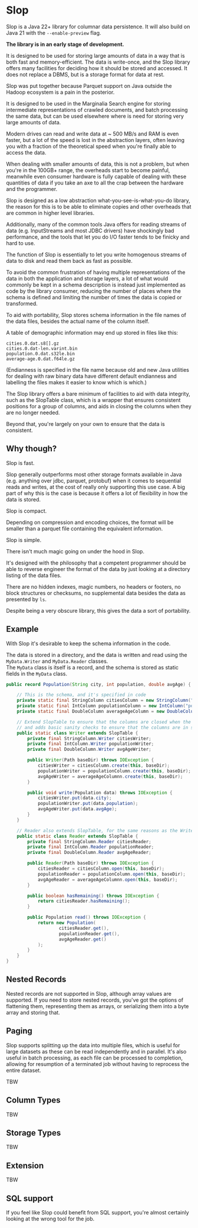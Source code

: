 # Slop

Slop is a Java 22+ library for columnar data persistence.  It will also 
build on Java 21 with the `--enable-preview` flag.  

**The library is in an early stage of development.**

It is designed to be used for storing large amounts of data in a way 
that is both fast and memory-efficient.  The data is write-once, and 
the Slop library offers many facilities for deciding how it should be 
stored and accessed.   It does not replace a DBMS, but is a storage
format for data at rest. 

Slop was put together because Parquet support on Java outside the Hadoop 
ecosystem is a pain in the posterior.

It is designed to be used in the Marginalia Search engine for storing
intermediate representations of crawled documents, and batch processing
the same data, but can be used elsewhere where is need for storing very 
large amounts of data.  

Modern drives can read and write data at ~ 500 MB/s and RAM is
even faster, but a lot of the speed is lost in the abstraction layers,
often leaving you with a fraction of the theoretical speed when you're
finally able to access the data.

When dealing with smaller amounts of data, this is not a problem, but 
when you're in the 100GB+ range, the overheads start to become painful,
meanwhile even consumer hardware is fully capable of dealing with these
quantities of data if you take an axe to all the crap between the hardware 
and the programmer. 

Slop is designed as a low abstraction what-you-see-is-what-you-do library, 
the reason for this is to be able to eliminate copies and other overheads 
that are common in higher level libraries.  

Additionally, many of the common tools Java offers for reading streams of 
data (e.g. InputStreams and most JDBC drivers) have shockingly bad performance, and 
the tools that let you do I/O faster tends to be finicky and hard to use.  

The function of Slop is essentially to let you write homogenous streams of
data to disk and read them back as fast as possible.

To avoid the common frustration of having multiple representations of 
the data in both the application and storage layers, a lot of what 
would commonly be kept in a schema description is instead just implemented 
as code by the library consumer, reducing the number of places where the 
schema is defined and limiting the number of times the data is copied 
or transformed.

To aid with portability, Slop stores schema information in the file names of the 
data files, besides the actual name of the column itself.   

A table of demographic information may end up stored in files like this:

```text
cities.0.dat.s8[].gz
cities.0.dat-len.varint.bin
population.0.dat.s32le.bin
average-age.0.dat.f64le.gz
```

(Endianness is specified in the file name because old and new Java utilities for dealing
with raw binary data have different default endianness and labelling the files makes it 
easier to know which is which.)

The Slop library offers a bare minimum of facilities to aid with data integrity, 
such as the SlopTable class, which is a wrapper that ensures consistent positions 
for a group of columns, and aids in closing the columns when they are no longer 
needed.  

Beyond that, you're largely on your own to ensure that the data is consistent.

## Why though?

Slop is fast.  

Slop generally outperforms most other storage formats available in Java
(e.g. anything over jdbc, parquet, protobuf) when it comes to sequential 
reads and writes, at the cost of really only supporting this use case.
A big part of why this is the case is because it offers a lot of flexibility 
in how the data is stored.

Slop is compact.

Depending on compression and encoding choices, the format will be smaller
than a parquet file containing the equivalent information.

Slop is simple.

There isn't much magic going on under the hood in Slop.  

It's designed with the philosophy that a competent programmer
should be able to reverse engineer the format of the data by 
just looking at a directory listing of the data files.  

There are no hidden indexes, magic numbers, no headers or footers, 
no block structures or checksums, no supplemental data besides 
the data as presented by `ls`.

Despite being a very obscure library, this gives the data a sort 
of portability.

## Example

With Slop it's desirable to keep the schema information in the code.  

The data is stored in a directory, and the data is written and read using the `MyData.Writer` and `MyData.Reader` classes.  
The `MyData` class is itself is a record, and the schema is stored as static fields in the `MyData` class.

```java
public record Population(String city, int population, double avgAge) {

    // This is the schema, and it's specified in code
    private static final StringColumn citiesColumn = new StringColumn("cities", StorageType.GZIP);
    private static final IntColumn populationColumn = new IntColumn("population", StorageType.PLAIN);
    private static final DoubleColumn averageAgeColumn = new DoubleColumn("average-age", StorageType.PLAIN);

    // Extend SlopTable to ensure that the columns are closed when the table is closed,
    // and adds basic sanity checks to ensure that the columns are in sync.
    public static class Writer extends SlopTable {
        private final StringColumn.Writer citiesWriter;
        private final IntColumn.Writer populationWriter;
        private final DoubleColumn.Writer avgAgeWriter;

        public Writer(Path baseDir) throws IOException {
            citiesWriter = citiesColumn.create(this, baseDir);
            populationWriter = populationColumn.create(this, baseDir);
            avgAgeWriter = averageAgeColumnn.create(this, baseDir);
        }

        public void write(Population data) throws IOException {
            citiesWriter.put(data.city);
            populationWriter.put(data.population);
            avgAgeWriter.put(data.avgAge);
        }
    }

    // Reader also extends SlopTable, for the same reasons as the Writer
    public static class Reader extends SlopTable {
        private final StringColumn.Reader citiesReader;
        private final IntColumn.Reader populationReader;
        private final DoubleColumn.Reader avgAgeReader;

        public Reader(Path baseDir) throws IOException {
            citiesReader = citiesColumn.open(this, baseDir);
            populationReader = populationColumn.open(this, baseDir);
            avgAgeReader = averageAgeColumnn.open(this, baseDir);
        }

        public boolean hasRemaining() throws IOException {
            return citiesReader.hasRemaining();
        }

        public Population read() throws IOException {
            return new Population(
                    citiesReader.get(),
                    populationReader.get(),
                    avgAgeReader.get()
            );
        }
    }
}
```

## Nested Records

Nested records are not supported in Slop, although array values are supported.  If you need to store nested records,
you've got the options of flattening them, representing them as arrays, or serializing them into a byte array and 
storing that.

## Paging

Slop supports splitting up the data into multiple files, which is useful for large datasets as these can be read independently
and in parallel.  It's also useful in batch processing, as each file can be processed to completion, allowing for resumption
of a terminated job without having to reprocess the entire dataset.

TBW

## Column Types

TBW

## Storage Types

TBW

## Extension

TBW

## SQL support

If you feel like Slop could benefit from SQL support, you're almost certainly looking at the wrong tool for the job.

